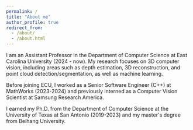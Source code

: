 ```yaml
---
permalink: /
title: "About me"
author_profile: true
redirect_from: 
  - /about/
  - /about.html
---
```


I am an Assistant Professor in the Department of Computer Science at East Carolina University (2024 - now). My research focuses on 3D computer vision, including areas such as depth estimation, 3D reconstruction, and point cloud detection/segmentation, as well as machine learning.

Before joining ECU, I worked as a Senior Software Engineer (C++) at MathWorks (2023-2024) and previously interned as a Computer Vision Scientist at Samsung Research America.

I earned my Ph.D. from the Department of Computer Science at the University of Texas at San Antonio (2019-2023) and my master's degree from Beihang University.
